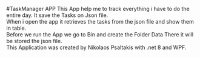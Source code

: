 #TaskManager APP
This App help me to track everything i have to do the entire day. It save the Tasks on Json file. </br>
When i open the app it retrieves the tasks from the json file and show them in table. </br>
Before we run the App we go to Bin and create the Folder Data There it will be stored the json file. </br>
This Application was created by Nikolaos Psaltakis with .net 8 and WPF.

